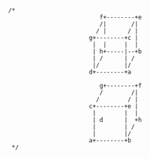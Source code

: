 		/*
								  f+--------+e
								  /|       /|
								 / |      / |
							   g+--------+c |
								|  |     |  |
								| h+-----|--+b
								| /      | /
								|/       |/
							   d+--------+a
		 
		                          g+--------+f
								  /        /|
								 /        / |
							   c+--------+e |
								|        |  |
								| d      |  +h
								|        | /
								|        |/
							   a+--------+b
		 */

